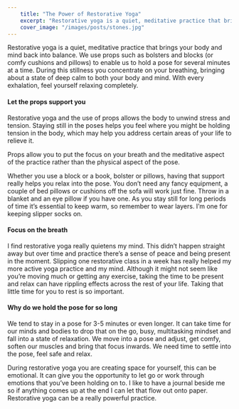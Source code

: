 ```yaml
---
    title: "The Power of Restorative Yoga"
    excerpt: "Restorative yoga is a quiet, meditative practice that brings your body and mind back into balance. We use props such as bolsters and blocks (or comfy cushions and pillows) to enable us to hold a pose for several minutes at a time."
    cover_image: "/images/posts/stones.jpg"
---
```


Restorative yoga is a quiet, meditative practice that brings your body and mind back into balance. We use props such as bolsters and blocks (or comfy cushions and pillows) to enable us to hold a pose for several minutes at a time. During this stillness you concentrate on your breathing, bringing about a state of deep calm to both your body and mind. With every exhalation, feel yourself relaxing completely.

#### Let the props support you

Restorative yoga and the use of props allows the body to unwind stress and tension. Staying still in the poses helps you feel where you might be holding tension in the body, which may help you address certain areas of your life to relieve it. 

Props allow you to put the focus on your breath and the meditative aspect of the practice rather than the physical aspect of the pose.

Whether you use a block or a book, bolster or pillows, having that support really helps you relax into the pose. You don’t need any fancy equipment, a couple of bed pillows or cushions off the sofa will work just fine. Throw in a blanket and an eye pillow if you have one. As you stay still for long periods of time it’s essential to keep warm, so remember to wear layers. I’m one for keeping slipper socks on. 

#### Focus on the breath

I find restorative yoga really quietens my mind. This didn’t happen straight away but over time and practice there’s a sense of peace and being present in the moment. Slipping one restorative class in a week has really helped my more active yoga practice and my mind. Although it might not seem like you’re moving much or getting any exercise, taking the time to be present and relax can have rippling effects across the rest of your life. Taking that little time for you to rest is so important. 

#### Why do we hold the pose for so long

We tend to stay in a pose for 3-5 minutes or even longer. It can take time for our minds and bodies to drop that on the go, busy, multitasking mindset and fall into a state of relaxation. We move into a pose and adjust, get comfy, soften our muscles and bring that focus inwards. We need time to settle into the pose, feel safe and relax. 

During restorative yoga you are creating space for yourself, this can be emotional. It can give you the opportunity to let go or work through emotions that you’ve been holding on to. I like to have a journal beside me so if anything comes up at the end I can let that flow out onto paper. Restorative yoga can be a really powerful practice. 